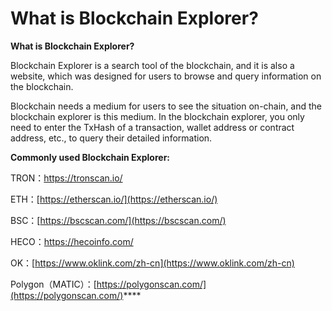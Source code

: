 # What is Blockchain Explorer?

**What is Blockchain Explorer?**&#x20;

Blockchain Explorer is a search tool of the blockchain, and it is also a website, which was designed for users to browse and query information on the blockchain.&#x20;

Blockchain needs a medium for users to see the situation on-chain, and the blockchain explorer is this medium. In the blockchain explorer, you only need to enter the TxHash of a transaction, wallet address or contract address, etc., to query their detailed information.&#x20;

**Commonly used Blockchain Explorer:**&#x20;

TRON：[https://tronscan.io/ ](https://tronscan.io/)

ETH：[https://etherscan.io/](https://etherscan.io/)

BSC：[https://bscscan.com/](https://bscscan.com/)

HECO：[https://hecoinfo.com/ ](https://hecoinfo.com/)

OK：[https://www.oklink.com/zh-cn](https://www.oklink.com/zh-cn)

Polygon（MATIC）：[https://polygonscan.com/](https://polygonscan.com/)****

